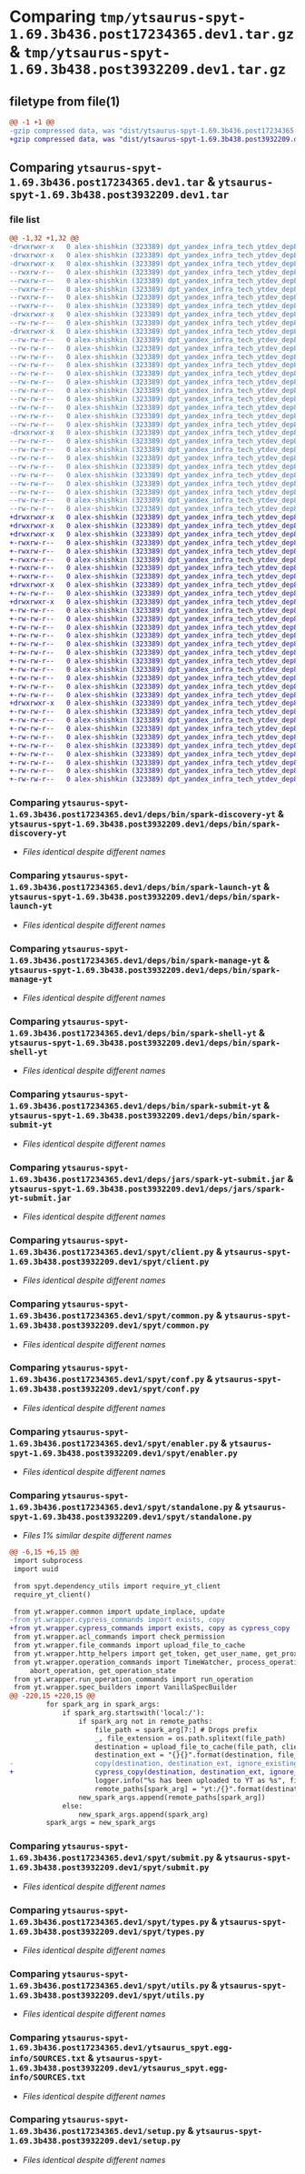 # Comparing `tmp/ytsaurus-spyt-1.69.3b436.post17234365.dev1.tar.gz` & `tmp/ytsaurus-spyt-1.69.3b438.post3932209.dev1.tar.gz`

## filetype from file(1)

```diff
@@ -1 +1 @@
-gzip compressed data, was "dist/ytsaurus-spyt-1.69.3b436.post17234365.dev1.tar", last modified: Mon Apr 10 15:30:53 2023, max compression
+gzip compressed data, was "dist/ytsaurus-spyt-1.69.3b438.post3932209.dev1.tar", last modified: Tue Apr 11 11:45:13 2023, max compression
```

## Comparing `ytsaurus-spyt-1.69.3b436.post17234365.dev1.tar` & `ytsaurus-spyt-1.69.3b438.post3932209.dev1.tar`

### file list

```diff
@@ -1,32 +1,32 @@
-drwxrwxr-x   0 alex-shishkin (323389) dpt_yandex_infra_tech_ytdev_dep8 (246647)        0 2023-04-10 15:30:53.000000 ytsaurus-spyt-1.69.3b436.post17234365.dev1/
-drwxrwxr-x   0 alex-shishkin (323389) dpt_yandex_infra_tech_ytdev_dep8 (246647)        0 2023-04-10 15:30:53.000000 ytsaurus-spyt-1.69.3b436.post17234365.dev1/deps/
-drwxrwxr-x   0 alex-shishkin (323389) dpt_yandex_infra_tech_ytdev_dep8 (246647)        0 2023-04-10 15:30:53.000000 ytsaurus-spyt-1.69.3b436.post17234365.dev1/deps/bin/
--rwxrw-r--   0 alex-shishkin (323389) dpt_yandex_infra_tech_ytdev_dep8 (246647)     1192 2023-04-10 15:30:53.000000 ytsaurus-spyt-1.69.3b436.post17234365.dev1/deps/bin/spark-discovery-yt
--rwxrw-r--   0 alex-shishkin (323389) dpt_yandex_infra_tech_ytdev_dep8 (246647)    11036 2023-04-10 15:30:53.000000 ytsaurus-spyt-1.69.3b436.post17234365.dev1/deps/bin/spark-launch-yt
--rwxrw-r--   0 alex-shishkin (323389) dpt_yandex_infra_tech_ytdev_dep8 (246647)     2299 2023-04-10 15:30:53.000000 ytsaurus-spyt-1.69.3b436.post17234365.dev1/deps/bin/spark-manage-yt
--rwxrw-r--   0 alex-shishkin (323389) dpt_yandex_infra_tech_ytdev_dep8 (246647)      760 2023-04-10 15:30:53.000000 ytsaurus-spyt-1.69.3b436.post17234365.dev1/deps/bin/spark-shell-yt
--rwxrw-r--   0 alex-shishkin (323389) dpt_yandex_infra_tech_ytdev_dep8 (246647)     1277 2023-04-10 15:30:53.000000 ytsaurus-spyt-1.69.3b436.post17234365.dev1/deps/bin/spark-submit-yt
-drwxrwxr-x   0 alex-shishkin (323389) dpt_yandex_infra_tech_ytdev_dep8 (246647)        0 2023-04-10 15:30:53.000000 ytsaurus-spyt-1.69.3b436.post17234365.dev1/deps/jars/
--rw-rw-r--   0 alex-shishkin (323389) dpt_yandex_infra_tech_ytdev_dep8 (246647)  1798367 2023-04-10 15:30:53.000000 ytsaurus-spyt-1.69.3b436.post17234365.dev1/deps/jars/spark-yt-submit.jar
-drwxrwxr-x   0 alex-shishkin (323389) dpt_yandex_infra_tech_ytdev_dep8 (246647)        0 2023-04-10 15:30:53.000000 ytsaurus-spyt-1.69.3b436.post17234365.dev1/spyt/
--rw-rw-r--   0 alex-shishkin (323389) dpt_yandex_infra_tech_ytdev_dep8 (246647)       95 2023-02-22 20:15:30.000000 ytsaurus-spyt-1.69.3b436.post17234365.dev1/spyt/__init__.py
--rw-rw-r--   0 alex-shishkin (323389) dpt_yandex_infra_tech_ytdev_dep8 (246647)    16500 2023-04-10 10:41:56.000000 ytsaurus-spyt-1.69.3b436.post17234365.dev1/spyt/client.py
--rw-rw-r--   0 alex-shishkin (323389) dpt_yandex_infra_tech_ytdev_dep8 (246647)     1106 2023-03-14 10:41:35.000000 ytsaurus-spyt-1.69.3b436.post17234365.dev1/spyt/common.py
--rw-rw-r--   0 alex-shishkin (323389) dpt_yandex_infra_tech_ytdev_dep8 (246647)     7434 2023-04-10 15:29:49.000000 ytsaurus-spyt-1.69.3b436.post17234365.dev1/spyt/conf.py
--rw-rw-r--   0 alex-shishkin (323389) dpt_yandex_infra_tech_ytdev_dep8 (246647)      326 2023-04-10 10:41:56.000000 ytsaurus-spyt-1.69.3b436.post17234365.dev1/spyt/dependency_utils.py
--rw-rw-r--   0 alex-shishkin (323389) dpt_yandex_infra_tech_ytdev_dep8 (246647)     3493 2023-03-18 23:30:06.000000 ytsaurus-spyt-1.69.3b436.post17234365.dev1/spyt/enabler.py
--rw-rw-r--   0 alex-shishkin (323389) dpt_yandex_infra_tech_ytdev_dep8 (246647)    35089 2023-04-10 11:54:30.000000 ytsaurus-spyt-1.69.3b436.post17234365.dev1/spyt/standalone.py
--rw-rw-r--   0 alex-shishkin (323389) dpt_yandex_infra_tech_ytdev_dep8 (246647)     9779 2023-03-14 10:41:35.000000 ytsaurus-spyt-1.69.3b436.post17234365.dev1/spyt/submit.py
--rw-rw-r--   0 alex-shishkin (323389) dpt_yandex_infra_tech_ytdev_dep8 (246647)     4003 2023-03-14 10:41:35.000000 ytsaurus-spyt-1.69.3b436.post17234365.dev1/spyt/types.py
--rw-rw-r--   0 alex-shishkin (323389) dpt_yandex_infra_tech_ytdev_dep8 (246647)    10300 2023-04-10 10:41:56.000000 ytsaurus-spyt-1.69.3b436.post17234365.dev1/spyt/utils.py
--rw-rw-r--   0 alex-shishkin (323389) dpt_yandex_infra_tech_ytdev_dep8 (246647)      181 2023-04-10 15:30:23.000000 ytsaurus-spyt-1.69.3b436.post17234365.dev1/spyt/version.py
-drwxrwxr-x   0 alex-shishkin (323389) dpt_yandex_infra_tech_ytdev_dep8 (246647)        0 2023-04-10 15:30:53.000000 ytsaurus-spyt-1.69.3b436.post17234365.dev1/ytsaurus_spyt.egg-info/
--rw-rw-r--   0 alex-shishkin (323389) dpt_yandex_infra_tech_ytdev_dep8 (246647)      333 2023-04-10 15:30:53.000000 ytsaurus-spyt-1.69.3b436.post17234365.dev1/ytsaurus_spyt.egg-info/PKG-INFO
--rw-rw-r--   0 alex-shishkin (323389) dpt_yandex_infra_tech_ytdev_dep8 (246647)      540 2023-04-10 15:30:53.000000 ytsaurus-spyt-1.69.3b436.post17234365.dev1/ytsaurus_spyt.egg-info/SOURCES.txt
--rw-rw-r--   0 alex-shishkin (323389) dpt_yandex_infra_tech_ytdev_dep8 (246647)        1 2023-04-10 15:30:53.000000 ytsaurus-spyt-1.69.3b436.post17234365.dev1/ytsaurus_spyt.egg-info/dependency_links.txt
--rw-rw-r--   0 alex-shishkin (323389) dpt_yandex_infra_tech_ytdev_dep8 (246647)       40 2023-04-10 15:30:53.000000 ytsaurus-spyt-1.69.3b436.post17234365.dev1/ytsaurus_spyt.egg-info/requires.txt
--rw-rw-r--   0 alex-shishkin (323389) dpt_yandex_infra_tech_ytdev_dep8 (246647)        5 2023-04-10 15:30:53.000000 ytsaurus-spyt-1.69.3b436.post17234365.dev1/ytsaurus_spyt.egg-info/top_level.txt
--rw-rw-r--   0 alex-shishkin (323389) dpt_yandex_infra_tech_ytdev_dep8 (246647)      110 2023-02-22 20:15:30.000000 ytsaurus-spyt-1.69.3b436.post17234365.dev1/MANIFEST.in
--rw-rw-r--   0 alex-shishkin (323389) dpt_yandex_infra_tech_ytdev_dep8 (246647)     1011 2023-04-10 10:41:56.000000 ytsaurus-spyt-1.69.3b436.post17234365.dev1/setup.py
--rw-rw-r--   0 alex-shishkin (323389) dpt_yandex_infra_tech_ytdev_dep8 (246647)      333 2023-04-10 15:30:53.000000 ytsaurus-spyt-1.69.3b436.post17234365.dev1/PKG-INFO
--rw-rw-r--   0 alex-shishkin (323389) dpt_yandex_infra_tech_ytdev_dep8 (246647)       38 2023-04-10 15:30:53.000000 ytsaurus-spyt-1.69.3b436.post17234365.dev1/setup.cfg
+drwxrwxr-x   0 alex-shishkin (323389) dpt_yandex_infra_tech_ytdev_dep8 (246647)        0 2023-04-11 11:45:13.000000 ytsaurus-spyt-1.69.3b438.post3932209.dev1/
+drwxrwxr-x   0 alex-shishkin (323389) dpt_yandex_infra_tech_ytdev_dep8 (246647)        0 2023-04-11 11:45:13.000000 ytsaurus-spyt-1.69.3b438.post3932209.dev1/deps/
+drwxrwxr-x   0 alex-shishkin (323389) dpt_yandex_infra_tech_ytdev_dep8 (246647)        0 2023-04-11 11:45:13.000000 ytsaurus-spyt-1.69.3b438.post3932209.dev1/deps/bin/
+-rwxrw-r--   0 alex-shishkin (323389) dpt_yandex_infra_tech_ytdev_dep8 (246647)     1192 2023-04-11 11:45:12.000000 ytsaurus-spyt-1.69.3b438.post3932209.dev1/deps/bin/spark-discovery-yt
+-rwxrw-r--   0 alex-shishkin (323389) dpt_yandex_infra_tech_ytdev_dep8 (246647)    11036 2023-04-11 11:45:12.000000 ytsaurus-spyt-1.69.3b438.post3932209.dev1/deps/bin/spark-launch-yt
+-rwxrw-r--   0 alex-shishkin (323389) dpt_yandex_infra_tech_ytdev_dep8 (246647)     2299 2023-04-11 11:45:12.000000 ytsaurus-spyt-1.69.3b438.post3932209.dev1/deps/bin/spark-manage-yt
+-rwxrw-r--   0 alex-shishkin (323389) dpt_yandex_infra_tech_ytdev_dep8 (246647)      760 2023-04-11 11:45:12.000000 ytsaurus-spyt-1.69.3b438.post3932209.dev1/deps/bin/spark-shell-yt
+-rwxrw-r--   0 alex-shishkin (323389) dpt_yandex_infra_tech_ytdev_dep8 (246647)     1277 2023-04-11 11:45:12.000000 ytsaurus-spyt-1.69.3b438.post3932209.dev1/deps/bin/spark-submit-yt
+drwxrwxr-x   0 alex-shishkin (323389) dpt_yandex_infra_tech_ytdev_dep8 (246647)        0 2023-04-11 11:45:13.000000 ytsaurus-spyt-1.69.3b438.post3932209.dev1/deps/jars/
+-rw-rw-r--   0 alex-shishkin (323389) dpt_yandex_infra_tech_ytdev_dep8 (246647)  1798367 2023-04-11 11:45:12.000000 ytsaurus-spyt-1.69.3b438.post3932209.dev1/deps/jars/spark-yt-submit.jar
+drwxrwxr-x   0 alex-shishkin (323389) dpt_yandex_infra_tech_ytdev_dep8 (246647)        0 2023-04-11 11:45:13.000000 ytsaurus-spyt-1.69.3b438.post3932209.dev1/spyt/
+-rw-rw-r--   0 alex-shishkin (323389) dpt_yandex_infra_tech_ytdev_dep8 (246647)       95 2023-02-22 20:15:30.000000 ytsaurus-spyt-1.69.3b438.post3932209.dev1/spyt/__init__.py
+-rw-rw-r--   0 alex-shishkin (323389) dpt_yandex_infra_tech_ytdev_dep8 (246647)    16500 2023-04-10 10:41:56.000000 ytsaurus-spyt-1.69.3b438.post3932209.dev1/spyt/client.py
+-rw-rw-r--   0 alex-shishkin (323389) dpt_yandex_infra_tech_ytdev_dep8 (246647)     1106 2023-03-14 10:41:35.000000 ytsaurus-spyt-1.69.3b438.post3932209.dev1/spyt/common.py
+-rw-rw-r--   0 alex-shishkin (323389) dpt_yandex_infra_tech_ytdev_dep8 (246647)     7434 2023-04-10 15:29:49.000000 ytsaurus-spyt-1.69.3b438.post3932209.dev1/spyt/conf.py
+-rw-rw-r--   0 alex-shishkin (323389) dpt_yandex_infra_tech_ytdev_dep8 (246647)      326 2023-04-10 10:41:56.000000 ytsaurus-spyt-1.69.3b438.post3932209.dev1/spyt/dependency_utils.py
+-rw-rw-r--   0 alex-shishkin (323389) dpt_yandex_infra_tech_ytdev_dep8 (246647)     3493 2023-03-18 23:30:06.000000 ytsaurus-spyt-1.69.3b438.post3932209.dev1/spyt/enabler.py
+-rw-rw-r--   0 alex-shishkin (323389) dpt_yandex_infra_tech_ytdev_dep8 (246647)    35113 2023-04-11 11:38:05.000000 ytsaurus-spyt-1.69.3b438.post3932209.dev1/spyt/standalone.py
+-rw-rw-r--   0 alex-shishkin (323389) dpt_yandex_infra_tech_ytdev_dep8 (246647)     9779 2023-03-14 10:41:35.000000 ytsaurus-spyt-1.69.3b438.post3932209.dev1/spyt/submit.py
+-rw-rw-r--   0 alex-shishkin (323389) dpt_yandex_infra_tech_ytdev_dep8 (246647)     4003 2023-03-14 10:41:35.000000 ytsaurus-spyt-1.69.3b438.post3932209.dev1/spyt/types.py
+-rw-rw-r--   0 alex-shishkin (323389) dpt_yandex_infra_tech_ytdev_dep8 (246647)    10300 2023-04-10 10:41:56.000000 ytsaurus-spyt-1.69.3b438.post3932209.dev1/spyt/utils.py
+-rw-rw-r--   0 alex-shishkin (323389) dpt_yandex_infra_tech_ytdev_dep8 (246647)      179 2023-04-11 11:44:58.000000 ytsaurus-spyt-1.69.3b438.post3932209.dev1/spyt/version.py
+drwxrwxr-x   0 alex-shishkin (323389) dpt_yandex_infra_tech_ytdev_dep8 (246647)        0 2023-04-11 11:45:13.000000 ytsaurus-spyt-1.69.3b438.post3932209.dev1/ytsaurus_spyt.egg-info/
+-rw-rw-r--   0 alex-shishkin (323389) dpt_yandex_infra_tech_ytdev_dep8 (246647)      332 2023-04-11 11:45:12.000000 ytsaurus-spyt-1.69.3b438.post3932209.dev1/ytsaurus_spyt.egg-info/PKG-INFO
+-rw-rw-r--   0 alex-shishkin (323389) dpt_yandex_infra_tech_ytdev_dep8 (246647)      540 2023-04-11 11:45:13.000000 ytsaurus-spyt-1.69.3b438.post3932209.dev1/ytsaurus_spyt.egg-info/SOURCES.txt
+-rw-rw-r--   0 alex-shishkin (323389) dpt_yandex_infra_tech_ytdev_dep8 (246647)        1 2023-04-11 11:45:12.000000 ytsaurus-spyt-1.69.3b438.post3932209.dev1/ytsaurus_spyt.egg-info/dependency_links.txt
+-rw-rw-r--   0 alex-shishkin (323389) dpt_yandex_infra_tech_ytdev_dep8 (246647)       40 2023-04-11 11:45:12.000000 ytsaurus-spyt-1.69.3b438.post3932209.dev1/ytsaurus_spyt.egg-info/requires.txt
+-rw-rw-r--   0 alex-shishkin (323389) dpt_yandex_infra_tech_ytdev_dep8 (246647)        5 2023-04-11 11:45:12.000000 ytsaurus-spyt-1.69.3b438.post3932209.dev1/ytsaurus_spyt.egg-info/top_level.txt
+-rw-rw-r--   0 alex-shishkin (323389) dpt_yandex_infra_tech_ytdev_dep8 (246647)      110 2023-02-22 20:15:30.000000 ytsaurus-spyt-1.69.3b438.post3932209.dev1/MANIFEST.in
+-rw-rw-r--   0 alex-shishkin (323389) dpt_yandex_infra_tech_ytdev_dep8 (246647)     1011 2023-04-10 10:41:56.000000 ytsaurus-spyt-1.69.3b438.post3932209.dev1/setup.py
+-rw-rw-r--   0 alex-shishkin (323389) dpt_yandex_infra_tech_ytdev_dep8 (246647)      332 2023-04-11 11:45:13.000000 ytsaurus-spyt-1.69.3b438.post3932209.dev1/PKG-INFO
+-rw-rw-r--   0 alex-shishkin (323389) dpt_yandex_infra_tech_ytdev_dep8 (246647)       38 2023-04-11 11:45:13.000000 ytsaurus-spyt-1.69.3b438.post3932209.dev1/setup.cfg
```

### Comparing `ytsaurus-spyt-1.69.3b436.post17234365.dev1/deps/bin/spark-discovery-yt` & `ytsaurus-spyt-1.69.3b438.post3932209.dev1/deps/bin/spark-discovery-yt`

 * *Files identical despite different names*

### Comparing `ytsaurus-spyt-1.69.3b436.post17234365.dev1/deps/bin/spark-launch-yt` & `ytsaurus-spyt-1.69.3b438.post3932209.dev1/deps/bin/spark-launch-yt`

 * *Files identical despite different names*

### Comparing `ytsaurus-spyt-1.69.3b436.post17234365.dev1/deps/bin/spark-manage-yt` & `ytsaurus-spyt-1.69.3b438.post3932209.dev1/deps/bin/spark-manage-yt`

 * *Files identical despite different names*

### Comparing `ytsaurus-spyt-1.69.3b436.post17234365.dev1/deps/bin/spark-shell-yt` & `ytsaurus-spyt-1.69.3b438.post3932209.dev1/deps/bin/spark-shell-yt`

 * *Files identical despite different names*

### Comparing `ytsaurus-spyt-1.69.3b436.post17234365.dev1/deps/bin/spark-submit-yt` & `ytsaurus-spyt-1.69.3b438.post3932209.dev1/deps/bin/spark-submit-yt`

 * *Files identical despite different names*

### Comparing `ytsaurus-spyt-1.69.3b436.post17234365.dev1/deps/jars/spark-yt-submit.jar` & `ytsaurus-spyt-1.69.3b438.post3932209.dev1/deps/jars/spark-yt-submit.jar`

 * *Files identical despite different names*

### Comparing `ytsaurus-spyt-1.69.3b436.post17234365.dev1/spyt/client.py` & `ytsaurus-spyt-1.69.3b438.post3932209.dev1/spyt/client.py`

 * *Files identical despite different names*

### Comparing `ytsaurus-spyt-1.69.3b436.post17234365.dev1/spyt/common.py` & `ytsaurus-spyt-1.69.3b438.post3932209.dev1/spyt/common.py`

 * *Files identical despite different names*

### Comparing `ytsaurus-spyt-1.69.3b436.post17234365.dev1/spyt/conf.py` & `ytsaurus-spyt-1.69.3b438.post3932209.dev1/spyt/conf.py`

 * *Files identical despite different names*

### Comparing `ytsaurus-spyt-1.69.3b436.post17234365.dev1/spyt/enabler.py` & `ytsaurus-spyt-1.69.3b438.post3932209.dev1/spyt/enabler.py`

 * *Files identical despite different names*

### Comparing `ytsaurus-spyt-1.69.3b436.post17234365.dev1/spyt/standalone.py` & `ytsaurus-spyt-1.69.3b438.post3932209.dev1/spyt/standalone.py`

 * *Files 1% similar despite different names*

```diff
@@ -6,15 +6,15 @@
 import subprocess
 import uuid
 
 from spyt.dependency_utils import require_yt_client
 require_yt_client()
 
 from yt.wrapper.common import update_inplace, update
-from yt.wrapper.cypress_commands import exists, copy
+from yt.wrapper.cypress_commands import exists, copy as cypress_copy
 from yt.wrapper.acl_commands import check_permission
 from yt.wrapper.file_commands import upload_file_to_cache
 from yt.wrapper.http_helpers import get_token, get_user_name, get_proxy_url
 from yt.wrapper.operation_commands import TimeWatcher, process_operation_unsuccesful_finish_state, \
     abort_operation, get_operation_state
 from yt.wrapper.run_operation_commands import run_operation
 from yt.wrapper.spec_builders import VanillaSpecBuilder
@@ -220,15 +220,15 @@
         for spark_arg in spark_args:
             if spark_arg.startswith('local:/'):
                 if spark_arg not in remote_paths:
                     file_path = spark_arg[7:] # Drops prefix
                     _, file_extension = os.path.splitext(file_path)
                     destination = upload_file_to_cache(file_path, client=client)
                     destination_ext = "{}{}".format(destination, file_extension)
-                    copy(destination, destination_ext, ignore_existing=True, client=client) # Extension is necessary
+                    cypress_copy(destination, destination_ext, ignore_existing=True, client=client) # Extension is necessary
                     logger.info("%s has been uploaded to YT as %s", file_path, destination_ext)
                     remote_paths[spark_arg] = "yt:/{}".format(destination_ext)
                 new_spark_args.append(remote_paths[spark_arg])
             else:
                 new_spark_args.append(spark_arg)
         spark_args = new_spark_args
```

### Comparing `ytsaurus-spyt-1.69.3b436.post17234365.dev1/spyt/submit.py` & `ytsaurus-spyt-1.69.3b438.post3932209.dev1/spyt/submit.py`

 * *Files identical despite different names*

### Comparing `ytsaurus-spyt-1.69.3b436.post17234365.dev1/spyt/types.py` & `ytsaurus-spyt-1.69.3b438.post3932209.dev1/spyt/types.py`

 * *Files identical despite different names*

### Comparing `ytsaurus-spyt-1.69.3b436.post17234365.dev1/spyt/utils.py` & `ytsaurus-spyt-1.69.3b438.post3932209.dev1/spyt/utils.py`

 * *Files identical despite different names*

### Comparing `ytsaurus-spyt-1.69.3b436.post17234365.dev1/ytsaurus_spyt.egg-info/SOURCES.txt` & `ytsaurus-spyt-1.69.3b438.post3932209.dev1/ytsaurus_spyt.egg-info/SOURCES.txt`

 * *Files identical despite different names*

### Comparing `ytsaurus-spyt-1.69.3b436.post17234365.dev1/setup.py` & `ytsaurus-spyt-1.69.3b438.post3932209.dev1/setup.py`

 * *Files identical despite different names*

